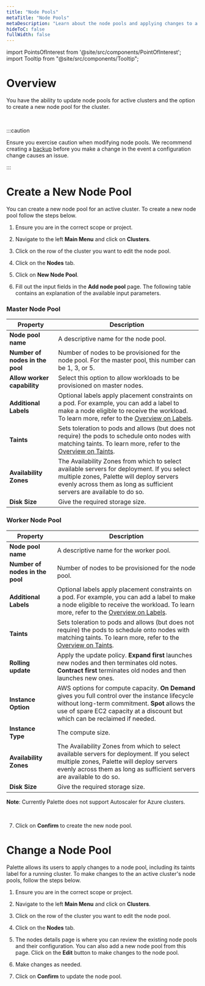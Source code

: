 ```yaml
---
title: "Node Pools"
metaTitle: "Node Pools"
metaDescription: "Learn about the node pools and applying changes to a node pool."
hideToC: false
fullWidth: false
---
```





import PointsOfInterest from '@site/src/components/PointOfInterest';
import Tooltip from "@site/src/components/Tooltip";

# Overview

You have the ability to update node pools for active clusters and the option to create a new node pool for the cluster.

<br />

:::caution

Ensure you exercise caution when modifying node pools. We recommend creating a [backup](/clusters/cluster-management/backup-restore) before you make a change in the event a configuration change causes an issue.

:::


# Create a New Node Pool

You can create a new node pool for an active cluster. To create a new node pool follow the steps below.

1. Ensure you are in the correct scope or project.


2. Navigate to the left **Main Menu** and click on **Clusters**.


3. Click on the row of the cluster you want to edit the node pool.


4. Click on the **Nodes** tab.


5. Click on **New Node Pool**. 


6. Fill out the input fields in the **Add node pool** page. The following table contains an explanation of the available input parameters.


### Master Node Pool

| Property | Description |
|-----------|-------------|
| **Node pool name** | A descriptive name for the node pool. |
| **Number of nodes in the pool** | Number of nodes to be provisioned for the node pool. For the master pool, this number can be 1, 3, or 5. |
| **Allow worker capability** | Select this option to allow workloads to be provisioned on master nodes. |
| **Additional Labels** | Optional labels apply placement constraints on a pod. For example, you can add a label to make a node eligible to receive the workload. To learn more, refer to the [Overview on Labels](/clusters/cluster-management/taints#overviewonlabels). |
| **Taints** | Sets toleration to pods and allows (but does not require) the pods to schedule onto nodes with matching taints. To learn more, refer to the [Overview on Taints](/clusters/cluster-management/taints#overviewontaints).|
| **Availability Zones** | The Availability Zones from which to select available servers for deployment. If you select multiple zones, Palette will deploy servers evenly across them as long as sufficient servers are available to do so. |
| **Disk Size** | Give the required storage size. |


### Worker Node Pool

| Property | Description |
|-----------|-------------|
| **Node pool name** | A descriptive name for the worker pool. |
| **Number of nodes in the pool** | Number of nodes to be provisioned for the node pool. |
| **Additional Labels** | Optional labels apply placement constraints on a pod. For example, you can add a label to make a node eligible to receive the workload. To learn more, refer to the [Overview on Labels](/clusters/cluster-management/taints#overviewonlabels). |
| **Taints** | Sets toleration to pods and allows (but does not require) the pods to schedule onto nodes with matching taints. To learn more, refer to the [Overview on Taints](/clusters/cluster-management/taints#overviewontaints).|
| **Rolling update** |  Apply the update policy. **Expand first** launches new nodes and then terminates old notes. **Contract first** terminates old nodes and then launches new ones. |
| **Instance Option** | AWS options for compute capacity. **On Demand** gives you full control over the instance lifecycle without long-term commitment. **Spot** allows the use of spare EC2 capacity at a discount but which can be reclaimed if needed. |
| **Instance Type** |The compute size. |
| **Availability Zones** | The Availability Zones from which to select available servers for deployment. If you select multiple zones, Palette will deploy servers evenly across them as long as sufficient servers are available to do so. |
| **Disk Size** | Give the required storage size. |
 
**Note**: Currently Palette does not support Autoscaler for Azure clusters.

<br />

7. Click on **Confirm** to create the new node pool.


# Change a Node Pool

Palette allows its users to apply changes to a node pool, including its taints label for a running cluster. To make changes to the an active cluster's node pools, follow the steps below. 

1. Ensure you are in the correct scope or project.


2. Navigate to the left **Main Menu** and click on **Clusters**.


3. Click on the row of the cluster you want to edit the node pool.


4. Click on the **Nodes** tab.


5. The nodes details page is where you can review the existing node pools and their configuration. You can also add a new node pool from this page. Click on the **Edit** button to make changes to the node pool.


6. Make changes as needed.


7. Click on **Confirm** to update the node pool.

